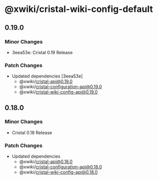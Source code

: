 # @xwiki/cristal-wiki-config-default

## 0.19.0

### Minor Changes

- 3eea53e: Cristal 0.19 Release

### Patch Changes

- Updated dependencies [3eea53e]
  - @xwiki/cristal-api@0.19.0
  - @xwiki/cristal-configuration-api@0.19.0
  - @xwiki/cristal-wiki-config-api@0.19.0

## 0.18.0

### Minor Changes

- Cristal 0.18 Release

### Patch Changes

- Updated dependencies
  - @xwiki/cristal-api@0.18.0
  - @xwiki/cristal-configuration-api@0.18.0
  - @xwiki/cristal-wiki-config-api@0.18.0
